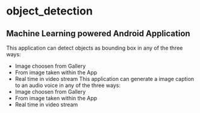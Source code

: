 # object_detection

## Machine Learning powered Android Application
This application can detect objects as bounding box in any of the three ways:
  * Image choosen from Gallery
  * From image taken within the App
  * Real time in video stream
This application can generate a image caption to an audio voice in any of the three ways:
  * Image choosen from Gallery
  * From image taken within the App
  * Real time in video stream
